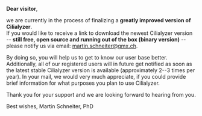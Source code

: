 <!-- ## Welcome to GitHub Pages -->
<!--
<div align="center"> 
   <a href="./index.html" style="font-size:25px;font-weight:600;"       >Home</a>  &nbsp;&nbsp;&nbsp;&nbsp;&nbsp;&nbsp;&nbsp;
   <a href="./download.html" style="font-size:25px;font-weight:400;"     >Download</a>  &nbsp;&nbsp;&nbsp;&nbsp;&nbsp;&nbsp;&nbsp;
   <a href="./tutorials.html" style="font-size:25px;font-weight:400;"    >Tutorials</a> &nbsp;&nbsp;&nbsp;&nbsp;&nbsp;&nbsp;&nbsp;
   <a href="./pinboard.html" style="font-size:25px;font-weight:400;"     >Pinboard</a>  &nbsp;&nbsp;&nbsp;&nbsp;&nbsp;&nbsp;&nbsp;
   <a href="./publications.html" style="font-size:25px;font-weight:400;" >Publications</a> 
</div> 

<br />
-->
**Dear visitor**,


we are currently in the process of finalizing a **greatly improved version of Cilialyzer**.  
If you would like to receive a link to download the newest Cilialyzer version -- **still free, open source and running out of the box (binary version)** -- please notify us via email:
[martin.schneiter@gmx.ch](mailto:martin.schneiter@unibe.ch). 


By doing so, you will help us to get to know our user base better. Additionally, all of our registered users will in future get notified 
as soon as the latest stable Cilialyzer version is available (approximately 2--3 times per year). 
In your mail, we would very much appreciate, if you could provide brief information for what purposes you plan to use Cilialyzer.


Thank you for your support and we are looking forward to hearing from you. 


Best wishes,
Martin Schneiter, PhD 
   
   
   
